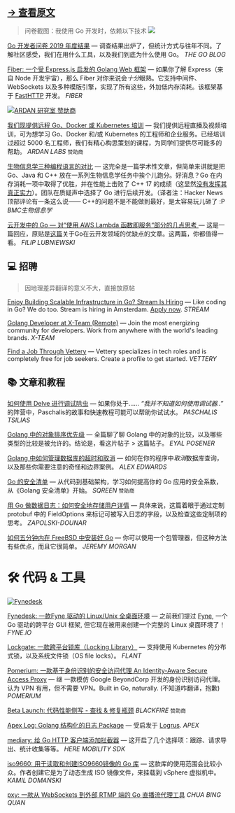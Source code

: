## [-> 查看原文](https://golangweekly.com/link/87295/web)

> 问卷截图：我使用 Go 开发时，依赖以下技术
[![](https://l.ruby-china.com/photo/2020/8c19b8c7-15b8-4952-b959-28bff44160cb.jpg!large)](https://golangweekly.com/link/87296/web)

[Go 开发者问卷 2019 年度结果](https://golangweekly.com/link/87296/web "blog.golang.org") — 调查结果出炉了，但统计方式与往年不同。了解社区感受，我们在用什么工具，以及我们到底为什么使用 Go。
_THE GO BLOG_

[Fiber: 一个受 Express.js 启发的 Golang Web 框架](https://golangweekly.com/link/87297/web "github.com") — 如果你了解 Express（来自 Node 开发宇宙），那么 Fiber 对你来说会*十分*眼熟。它支持中间件、WebSockets 以及多种模版引擎，实现了所有这些，外加低内存消耗。该框架基于 [FastHTTP](https://golangweekly.com/link/87298/web) 开发。
_FIBER_

[![ARDAN 研究室 `赞助商`](https://copm.s3.amazonaws.com/80c0e2b6.png)](https://golangweekly.com/link/87299/web)

[我们现提供远程 Go、Docker 或 Kubernetes 培训](https://golangweekly.com/link/87299/web "www.ardanlabs.com") — 我们提供远程直播及视频培训，可为想学习 Go、Docker 和/或 Kubernetes 的工程师和企业服务。已经培训过超过 5000 名工程师，我们有精心构思策划的课程，为同学们提供尽可能多的帮助。
_ARDAN LABS_ `赞助商`

[生物信息学三种编程语言的对比](https://golangweekly.com/link/87300/web "bmcbioinformatics.biomedcentral.com") — 这完全是一篇学术性文章，但简单来讲就是把 Go、Java 和 C++ 放在一系列生物信息学任务中挨个儿跑分。好消息？Go 在内存消耗一项中取得了优胜，并在性能上击败了 C++ 17 的成绩（这显然[没有发挥其真正实力](https://golangweekly.com/link/87301/web)）。团队在质疑声中选择了 Go 进行后续开发。（译者注：Hacker News 顶部评论有一条这么说—— C++的问题不是不能做到最好，是太容易玩儿砸了 :P
_BMC生物信息学_

[云开发中的 Go — 对“使用 AWS Lambda 函数即服务“部分的几点思考 ](https://golangweekly.com/link/87302/web "medium.com") — 这是一篇回应，原贴是[这篇](https://golangweekly.com/link/87303/web)关于Go在云开发领域的优缺点的文章。这两篇，你都值得一看。
_FILIP LUBNIEWSKI_

## 💻 招聘

> 因地理差异翻译的意义不大，直接放原帖

[Enjoy Building Scalable Infrastructure in Go? Stream Is Hiring](https://golangweekly.com/link/87304/web "angel.co") — Like coding in Go? We do too. Stream is hiring in Amsterdam. [Apply now](https://golangweekly.com/link/87304/web).
_STREAM_

[Golang Developer at X-Team (Remote)](https://golangweekly.com/link/87305/web "x-team.com") — Join the most energizing community for developers. Work from anywhere with the world's leading brands.
_X-TEAM_

[Find a Job Through Vettery](https://golangweekly.com/link/87306/web "www.vettery.com") — Vettery specializes in tech roles and is completely free for job seekers. Create a profile to get started.
_VETTERY_

## 📚 文章和教程

[如何使用 Delve 进行调试除虫](https://golangweekly.com/link/87307/web "tpaschalis.github.io") — 如果你处于…… *“我并不知道如何使用调试器..”* 的阵营中，Paschalis的故事和快速教程可能可以帮助你试试水。
_PASCHALIS TSILIAS_

[Golang 中的对象排序优先级](https://golangweekly.com/link/87308/web "posener.github.io") — 全篇聊了聊 Golang 中的对象的比较，以及哪些类型的比较是被允许的。结论是，看这片帖子 > 这篇帖子。
_EYAL POSENER_

[Golang 中如何管理数据库的超时和取消](https://golangweekly.com/link/87309/web "www.alexedwards.net") — 如何在你的程序中*取消*数据库查询，以及那些你需要注意的奇怪和边界案例。
_ALEX EDWARDS_

[Go 的安全清单](https://golangweekly.com/link/87310/web "link.sqreen.com") — 从代码到基础架构，学习如何提高你的 Go 应用的安全系数，从《Golang 安全清单》开始。
_SQREEN_ `赞助商`

[用 Go 做数据日志：如何安全地存储用户详情](https://golangweekly.com/link/87340/web "t.co") — 具体来说，这篇着眼于通过定制 protobuf 中的 FieldOptions 来标记可被写入日志的字段，以及检查这些定制项的思考。 
_ZAPOLSKI-DOUNAR_

[如何五分钟内在 FreeBSD 中安装好 Go](https://golangweekly.com/link/87312/web "dev.to") — 你可以使用一个包管理器，但这种方法有些优点，而且它很简单。
_JEREMY MORGAN_

# 🛠 代码 & 工具


[![Fynedesk](https://l.ruby-china.com/photo/2020/f032ea38-ae21-444f-901b-86fe12d24a9f.jpg!large)](https://golangweekly.com/link/87313/web)

[Fynedesk: 一款Fyne 驱动的 Linux/Unix 全桌面环境](https://golangweekly.com/link/87313/web "github.com") — 之前我们提过 [Fyne](https://golangweekly.com/link/87314/web), 一个 Go 驱动的跨平台 GUI 框架, 但它现在被用来创建一个完整的 Linux 桌面环境了！
_FYNE.IO_

[Lockgate: 一款跨平台锁库（Locking Library）](https://golangweekly.com/link/87315/web "github.com") — 支持使用 Kubernetes 的分布式锁，以及系统文件锁（OS file locks）。
_FLANT_

[Pomerium: 一款基于身份识别的安全访问代理 An Identity-Aware Secure Access Proxy](https://golangweekly.com/link/87316/web "github.com") — 继  一款模仿 Google BeyondCorp 开发的身份识别访问代理。认为 VPN 有用，但不需要 VPN。Built in Go, naturally. (不知道咋翻译，抱歉)
_POMERIUM_

[Beta Launch: 代码性能侧写 - 查找 & 修复瓶颈](https://golangweekly.com/link/87317/web "blackfire.io")
_BLACKFIRE_ `赞助商`

[Apex Log: Golang 结构化的日志 Package](https://golangweekly.com/link/87318/web "github.com") — 受启发于 [Logrus](https://golangweekly.com/link/87319/web).
_APEX_

[mediary: 给 Go HTTP 客户端添加拦截器](https://golangweekly.com/link/87320/web "github.com") — 这开启了几个选择项：跟踪、请求导出、统计收集等等。
_HERE MOBILITY SDK_

[iso9660: 用于读取和创建ISO9660镜像的 Go 库](https://golangweekly.com/link/87321/web "github.com") — 这款库的使用范围会比较小众。作者创建它是为了动态生成 ISO 镜像文件，来挂载到 vSphere 虚拟机中。
_KAMIL DOMAŃSKI_

[pxy: 一款从 WebSockets 到外部 RTMP 端的 Go 直播流代理工具](https://golangweekly.com/link/87322/web "github.com")
_CHUA BING QUAN_
